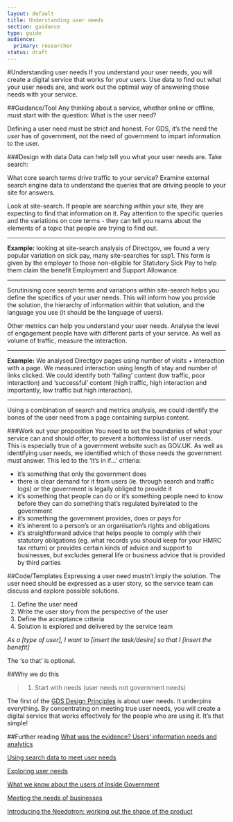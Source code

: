 ```yaml
---
layout: default
title: Understanding user needs
section: guidance
type: guide
audience:
  primary: researcher
status: draft
---
```


#Understanding user needs
If you understand your user needs, you will create a digital service that works for your users. Use data to find out what your user needs are, and work out the optimal way of answering those needs with your service.

##Guidance/Tool
Any thinking about a service, whether online or offline, must start with the question: What is the user need?

Defining a user need must be strict and honest. For GDS, it’s the need the *user* has of government, not the need of government to impart information to the user.

###Design with data
Data can help tell you what your user needs are. Take search:

What core search terms drive traffic to your service? Examine external search engine data to understand the queries that are driving people to your site for answers.

Look at site-search. If people are searching within your site, they are expecting to find that information on it. Pay attention to the specific queries and the variations on core terms - they can tell you reams about the elements of a topic that people are trying to find out. 

***

**Example:** looking at site-search analysis of Directgov, we found a very popular variation on sick pay, many site-searches for ssp1. This form is given by the employer to those non-eligible for Statutory Sick Pay to help them claim the benefit Employment and Support Allowance. 

***

Scrutinising core search terms and variations within site-search helps you define the specifics of your user needs. This will inform how you provide the solution, the hierarchy of information within that solution, and the language you use (it should be the language of users).

Other metrics can help you understand your user needs. Analyse the level of engagement people have with different parts of your service. As well as volume of traffic, measure the interaction.

***

**Example:** We analysed Directgov pages using number of visits + interaction with a page. We measured interaction using length of stay and number of links clicked. We could identify both ‘failing’ content (low traffic, poor interaction) and ‘successful’ content (high traffic, high interaction and importantly, low traffic but high interaction).

***

Using a combination of search and metrics analysis, we could identify the bones of the user need from a page containing surplus content.

###Work out your proposition
You need to set the boundaries of what your service can and should offer, to prevent a bottomless list of user needs. This is especially true of a government website such as GOV.UK. As well as identifying user needs, we identified which of those needs the government must answer. This led to the ‘It’s in if...’ criteria:

- it’s something that only the government does
- there is clear demand for it from users (ie. through search and traffic logs) or the government is legally obliged to provide it
- it’s something that people can do or it’s something people need to know before they can do something that’s regulated by/related to the government
- it’s something the government provides, does or pays for
- it’s inherent to a person’s or an organisation’s rights and obligations
- it’s straightforward advice that helps people to comply with their statutory obligations (eg. what records you should keep for your HMRC tax return) or provides certain kinds of advice and support to businesses, but excludes general life or business advice that is provided by third parties

##Code/Templates
Expressing a user need mustn’t imply the solution. The user need should be expressed as a user story, so the service team can discuss and explore possible solutions.

1. Define the user need
2. Write the user story from the perspective of the user
3. Define the acceptance criteria
4. Solution is explored and delivered by the service team

*As a [type of user], I want to [insert the task/desire] so that I [insert the benefit]*

The ‘so that’ is optional.

##Why we do this
> 1. Start with needs (user needs not government needs)

The first of the [GDS Design Principles](https://www.gov.uk/designprinciples "GDS Design Principles") is about user needs. It underpins everything. By concentrating on meeting true user needs, you will create a digital service that works effectively for the people who are using it. It’s that simple!

##Further reading
[What was the evidence? Users’ information needs and analytics](http://digital.cabinetoffice.gov.uk/2011/05/23/what-was-the-evidence-users-information-needs-and-analytics/ "What was the evidence? Users’ information needs and analytics")

[Using search data to meet user needs](http://digital.cabinetoffice.gov.uk/2012/01/27/search-data-user-needs/ "Using search data to meet user needs")

[Exploring user needs](http://digital.cabinetoffice.gov.uk/2012/10/09/exploring-user-needs/ "Exploring user needs")

[What we know about the users of Inside Government](http://digital.cabinetoffice.gov.uk/2012/11/14/what-we-know-about-the-users-of-inside-government/ "What we know about the users of Inside Government")

[Meeting the needs of businesses](http://digital.cabinetoffice.gov.uk/2012/10/16/meeting-the-needs-of-businesses/ "Meeting the needs of businesses")

[Introducing the Needotron: working out the shape of the product](http://digital.cabinetoffice.gov.uk/2011/09/19/introducing-the-needotron-working-out-the-shape-of-the-product/ "Introducing the Needotron: working out the shape of the product")
